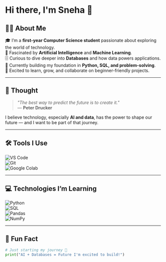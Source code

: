 # Hi there, I'm Sneha 👋  

## 👩‍💻 About Me  

🎓 I’m a **first-year Computer Science student** passionate about exploring the world of technology.  
🤖 Fascinated by **Artificial Intelligence** and **Machine Learning**.  
🗄️ Curious to dive deeper into **Databases** and how data powers applications.  
🌱 Currently building my foundation in **Python, SQL, and problem-solving**.  
🚀 Excited to learn, grow, and collaborate on beginner-friendly projects.  

---

## 💭 Thought  

> *"The best way to predict the future is to create it."*  
> — **Peter Drucker**  

I believe technology, especially **AI and data**, has the power to shape our future — and I want to be part of that journey.  

---

## 🛠️ Tools I Use  

![VS Code](https://img.shields.io/badge/-VS%20Code-007ACC?style=for-the-badge&logo=visual-studio-code&logoColor=white)  
![Git](https://img.shields.io/badge/-Git-F05032?style=for-the-badge&logo=git&logoColor=white)  
![Google Colab](https://img.shields.io/badge/-Google%20Colab-F9AB00?style=for-the-badge&logo=googlecolab&logoColor=white)  

---

## 💻 Technologies I’m Learning  

![Python](https://img.shields.io/badge/-Python-3776AB?style=for-the-badge&logo=python&logoColor=white)  
![SQL](https://img.shields.io/badge/-SQL-4479A1?style=for-the-badge&logo=MySQL&logoColor=white)  
![Pandas](https://img.shields.io/badge/-Pandas-150458?style=for-the-badge&logo=pandas&logoColor=white)  
![NumPy](https://img.shields.io/badge/-NumPy-013243?style=for-the-badge&logo=numpy&logoColor=white)  

---


## 💬 Fun Fact  

```python
# Just starting my journey 🚀
print("AI + Databases = Future I'm excited to build!")
